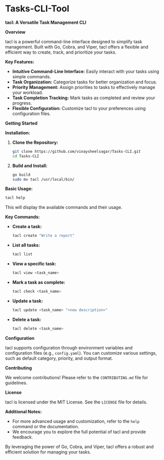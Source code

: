 # Tasks-CLI-Tool
**tacl: A Versatile Task Management CLI**

**Overview**

tacl is a powerful command-line interface designed to simplify task management. Built with Go, Cobra, and Viper, tacl offers a flexible and efficient way to create, track, and prioritize your tasks.

**Key Features:**

* **Intuitive Command-Line Interface:** Easily interact with your tasks using simple commands.
* **Task Organization:** Categorize tasks for better organization and focus.
* **Priority Management:** Assign priorities to tasks to effectively manage your workload.
* **Task Completion Tracking:** Mark tasks as completed and review your progress.
* **Flexible Configuration:** Customize tacl to your preferences using configuration files.

**Getting Started**

**Installation:**

1. **Clone the Repository:**
   ```bash
   git clone https://github.com/vinaysheelsagar/Tasks-CLI.git
   cd Tasks-CLI
   ```
2. **Build and Install:**
   ```bash
   go build
   sudo mv tacl /usr/local/bin/
   ```

**Basic Usage:**

```bash
tacl help
```

This will display the available commands and their usage.

**Key Commands:**

* **Create a task:**
  ```bash
  tacl create "Write a report"
  ```
* **List all tasks:**
  ```bash
  tacl list
  ```
* **View a specific task:**
  ```bash
  tacl view <task_name>
  ```
* **Mark a task as complete:**
  ```bash
  tacl check <task_name>
  ```
* **Update a task:**
  ```bash
  tacl update <task_name> "<new description>"
  ```
* **Delete a task:**
  ```bash
  tacl delete <task_name>
  ```

**Configuration**

tacl supports configuration through environment variables and configuration files (e.g., `config.yaml`). You can customize various settings, such as default category, priority, and output format.

**Contributing**

We welcome contributions! Please refer to the `CONTRIBUTING.md` file for guidelines.

**License**

tacl is licensed under the MIT License. See the `LICENSE` file for details.

**Additional Notes:**

* For more advanced usage and customization, refer to the `help` command or the documentation.
* We encourage you to explore the full potential of tacl and provide feedback.

By leveraging the power of Go, Cobra, and Viper, tacl offers a robust and efficient solution for managing your tasks.
